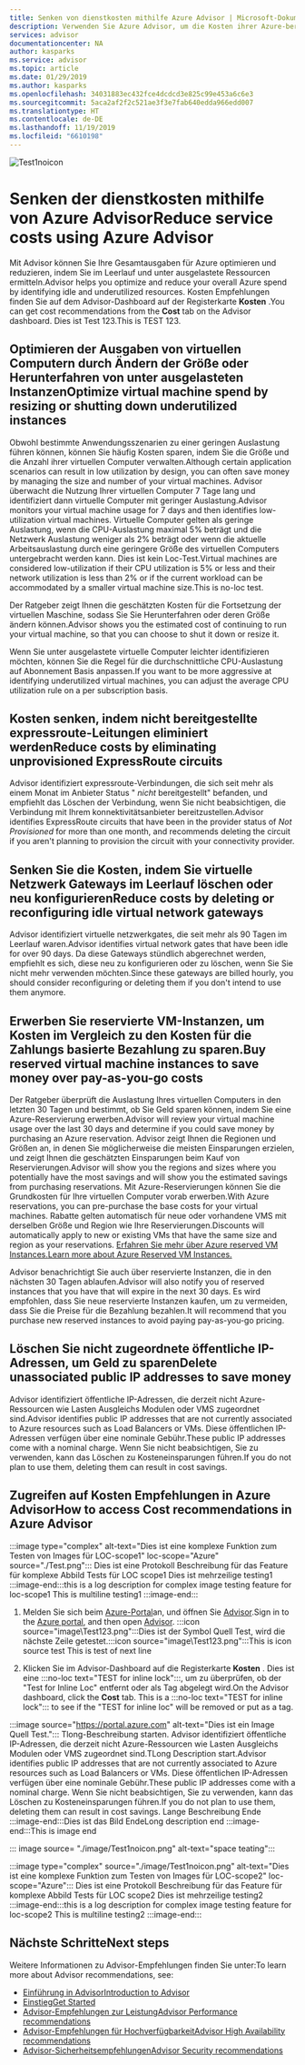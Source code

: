 ```yaml
---
title: Senken von dienstkosten mithilfe Azure Advisor | Microsoft-Dokumentation
description: Verwenden Sie Azure Advisor, um die Kosten ihrer Azure-bereit Stellungen zu optimieren.
services: advisor
documentationcenter: NA
author: kasparks
ms.service: advisor
ms.topic: article
ms.date: 01/29/2019
ms.author: kasparks
ms.openlocfilehash: 34031883ec432fce4dcdcd3e825c99e453a6c6e3
ms.sourcegitcommit: 5aca2af2f2c521ae3f3e7fab640edda966edd007
ms.translationtype: HT
ms.contentlocale: de-DE
ms.lasthandoff: 11/19/2019
ms.locfileid: "6610198"
---
```

![Test1noicon](./image/Test1noicon.png)

# <a name="reduce-service-costs-using-azure-advisor"></a><span data-ttu-id="8829e-104">Senken der dienstkosten mithilfe von Azure Advisor</span><span class="sxs-lookup"><span data-stu-id="8829e-104">Reduce service costs using Azure Advisor</span></span>

<span data-ttu-id="8829e-105">Mit Advisor können Sie Ihre Gesamtausgaben für Azure optimieren und reduzieren, indem Sie im Leerlauf und unter ausgelastete Ressourcen ermitteln.</span><span class="sxs-lookup"><span data-stu-id="8829e-105">Advisor helps you optimize and reduce your overall Azure spend by identifying idle and underutilized resources.</span></span> <span data-ttu-id="8829e-106">Kosten Empfehlungen finden Sie auf dem Advisor-Dashboard auf der Registerkarte **Kosten** .</span><span class="sxs-lookup"><span data-stu-id="8829e-106">You can get cost recommendations from the **Cost** tab on the Advisor dashboard.</span></span> <span data-ttu-id="8829e-107">Dies ist Test 123.</span><span class="sxs-lookup"><span data-stu-id="8829e-107">This is TEST 123.</span></span>

## <a name="optimize-virtual-machine-spend-by-resizing-or-shutting-down-underutilized-instances"></a><span data-ttu-id="8829e-108">Optimieren der Ausgaben von virtuellen Computern durch Ändern der Größe oder Herunterfahren von unter ausgelasteten Instanzen</span><span class="sxs-lookup"><span data-stu-id="8829e-108">Optimize virtual machine spend by resizing or shutting down underutilized instances</span></span> 

<span data-ttu-id="8829e-109">Obwohl bestimmte Anwendungsszenarien zu einer geringen Auslastung führen können, können Sie häufig Kosten sparen, indem Sie die Größe und die Anzahl ihrer virtuellen Computer verwalten.</span><span class="sxs-lookup"><span data-stu-id="8829e-109">Although certain application scenarios can result in low utilization by design, you can often save money by managing the size and number of your virtual machines.</span></span> <span data-ttu-id="8829e-110">Advisor überwacht die Nutzung Ihrer virtuellen Computer 7 Tage lang und identifiziert dann virtuelle Computer mit geringer Auslastung.</span><span class="sxs-lookup"><span data-stu-id="8829e-110">Advisor monitors your virtual machine usage for 7 days and then identifies low-utilization virtual machines.</span></span> <span data-ttu-id="8829e-111">Virtuelle Computer gelten als geringe Auslastung, wenn die CPU-Auslastung maximal 5% beträgt und die Netzwerk Auslastung weniger als 2% beträgt oder wenn die aktuelle Arbeitsauslastung durch eine geringere Größe des virtuellen Computers untergebracht werden kann. Dies ist kein Loc-Test.</span><span class="sxs-lookup"><span data-stu-id="8829e-111">Virtual machines are considered low-utilization if their CPU utilization is 5% or less and their network utilization is less than 2% or if the current workload can be accommodated by a smaller virtual machine size.This is no-loc test.</span></span>

<span data-ttu-id="8829e-112">Der Ratgeber zeigt Ihnen die geschätzten Kosten für die Fortsetzung der virtuellen Maschine, sodass Sie Sie Herunterfahren oder deren Größe ändern können.</span><span class="sxs-lookup"><span data-stu-id="8829e-112">Advisor shows you the estimated cost of continuing to run your virtual machine, so that you can choose to shut it down or resize it.</span></span>

<span data-ttu-id="8829e-113">Wenn Sie unter ausgelastete virtuelle Computer leichter identifizieren möchten, können Sie die Regel für die durchschnittliche CPU-Auslastung auf Abonnement Basis anpassen.</span><span class="sxs-lookup"><span data-stu-id="8829e-113">If you want to be more aggressive at identifying underutilized virtual machines, you can adjust the average CPU utilization rule on a per subscription basis.</span></span>

## <a name="reduce-costs-by-eliminating-unprovisioned-expressroute-circuits"></a><span data-ttu-id="8829e-114">Kosten senken, indem nicht bereitgestellte expressroute-Leitungen eliminiert werden</span><span class="sxs-lookup"><span data-stu-id="8829e-114">Reduce costs by eliminating unprovisioned ExpressRoute circuits</span></span>

<span data-ttu-id="8829e-115">Advisor identifiziert expressroute-Verbindungen, die sich seit mehr als einem Monat im Anbieter Status " *nicht* bereitgestellt" befanden, und empfiehlt das Löschen der Verbindung, wenn Sie nicht beabsichtigen, die Verbindung mit Ihrem konnektivitätsanbieter bereitzustellen.</span><span class="sxs-lookup"><span data-stu-id="8829e-115">Advisor identifies ExpressRoute circuits that have been in the provider status of *Not Provisioned* for more than one month, and recommends deleting the circuit if you aren't planning to provision the circuit with your connectivity provider.</span></span>

## <a name="reduce-costs-by-deleting-or-reconfiguring-idle-virtual-network-gateways"></a><span data-ttu-id="8829e-116">Senken Sie die Kosten, indem Sie virtuelle Netzwerk Gateways im Leerlauf löschen oder neu konfigurieren</span><span class="sxs-lookup"><span data-stu-id="8829e-116">Reduce costs by deleting or reconfiguring idle virtual network gateways</span></span>

<span data-ttu-id="8829e-117">Advisor identifiziert virtuelle netzwerkgates, die seit mehr als 90 Tagen im Leerlauf waren.</span><span class="sxs-lookup"><span data-stu-id="8829e-117">Advisor identifies virtual network gates that have been idle for over 90 days.</span></span> <span data-ttu-id="8829e-118">Da diese Gateways stündlich abgerechnet werden, empfiehlt es sich, diese neu zu konfigurieren oder zu löschen, wenn Sie Sie nicht mehr verwenden möchten.</span><span class="sxs-lookup"><span data-stu-id="8829e-118">Since these gateways are billed hourly, you should consider reconfiguring or deleting them if you don't intend to use them anymore.</span></span> 

## <a name="buy-reserved-virtual-machine-instances-to-save-money-over-pay-as-you-go-costs"></a><span data-ttu-id="8829e-119">Erwerben Sie reservierte VM-Instanzen, um Kosten im Vergleich zu den Kosten für die Zahlungs basierte Bezahlung zu sparen.</span><span class="sxs-lookup"><span data-stu-id="8829e-119">Buy reserved virtual machine instances to save money over pay-as-you-go costs</span></span>

<span data-ttu-id="8829e-120">Der Ratgeber überprüft die Auslastung Ihres virtuellen Computers in den letzten 30 Tagen und bestimmt, ob Sie Geld sparen können, indem Sie eine Azure-Reservierung erwerben.</span><span class="sxs-lookup"><span data-stu-id="8829e-120">Advisor will review your virtual machine usage over the last 30 days and determine if you could save money by purchasing an Azure reservation.</span></span> <span data-ttu-id="8829e-121">Advisor zeigt Ihnen die Regionen und Größen an, in denen Sie möglicherweise die meisten Einsparungen erzielen, und zeigt Ihnen die geschätzten Einsparungen beim Kauf von Reservierungen.</span><span class="sxs-lookup"><span data-stu-id="8829e-121">Advisor will show you the regions and sizes where you potentially have the most savings and will show you the estimated savings from purchasing reservations.</span></span> <span data-ttu-id="8829e-122">Mit Azure-Reservierungen können Sie die Grundkosten für Ihre virtuellen Computer vorab erwerben.</span><span class="sxs-lookup"><span data-stu-id="8829e-122">With Azure reservations, you can pre-purchase the base costs for your virtual machines.</span></span> <span data-ttu-id="8829e-123">Rabatte gelten automatisch für neue oder vorhandene VMS mit derselben Größe und Region wie Ihre Reservierungen.</span><span class="sxs-lookup"><span data-stu-id="8829e-123">Discounts will automatically apply to new or existing VMs that have the same size and region as your reservations.</span></span> [<span data-ttu-id="8829e-124">Erfahren Sie mehr über Azure reserved VM Instances.</span><span class="sxs-lookup"><span data-stu-id="8829e-124">Learn more about Azure Reserved VM Instances.</span></span>](https://azure.microsoft.com/pricing/reserved-vm-instances/)

<span data-ttu-id="8829e-125">Advisor benachrichtigt Sie auch über reservierte Instanzen, die in den nächsten 30 Tagen ablaufen.</span><span class="sxs-lookup"><span data-stu-id="8829e-125">Advisor will also notify you of reserved instances that you have that will expire in the next 30 days.</span></span> <span data-ttu-id="8829e-126">Es wird empfohlen, dass Sie neue reservierte Instanzen kaufen, um zu vermeiden, dass Sie die Preise für die Bezahlung bezahlen.</span><span class="sxs-lookup"><span data-stu-id="8829e-126">It will recommend that you purchase new reserved instances to avoid paying pay-as-you-go pricing.</span></span>

## <a name="delete-unassociated-public-ip-addresses-to-save-money"></a><span data-ttu-id="8829e-127">Löschen Sie nicht zugeordnete öffentliche IP-Adressen, um Geld zu sparen</span><span class="sxs-lookup"><span data-stu-id="8829e-127">Delete unassociated public IP addresses to save money</span></span>

<span data-ttu-id="8829e-128">Advisor identifiziert öffentliche IP-Adressen, die derzeit nicht Azure-Ressourcen wie Lasten Ausgleichs Modulen oder VMS zugeordnet sind.</span><span class="sxs-lookup"><span data-stu-id="8829e-128">Advisor identifies public IP addresses that are not currently associated to Azure resources such as Load Balancers or VMs.</span></span> <span data-ttu-id="8829e-129">Diese öffentlichen IP-Adressen verfügen über eine nominale Gebühr.</span><span class="sxs-lookup"><span data-stu-id="8829e-129">These public IP addresses come with a nominal charge.</span></span> <span data-ttu-id="8829e-130">Wenn Sie nicht beabsichtigen, Sie zu verwenden, kann das Löschen zu Kosteneinsparungen führen.</span><span class="sxs-lookup"><span data-stu-id="8829e-130">If you do not plan to use them, deleting them can result in cost savings.</span></span>

## <a name="how-to-access-cost-recommendations-in-azure-advisor"></a><span data-ttu-id="8829e-131">Zugreifen auf Kosten Empfehlungen in Azure Advisor</span><span class="sxs-lookup"><span data-stu-id="8829e-131">How to access Cost recommendations in Azure Advisor</span></span>

:::image type="complex"  alt-text="Dies ist eine komplexe Funktion zum Testen von Images für LOC-scope1" loc-scope="Azure" source="./Test.png"::: 
<span data-ttu-id="8829e-133">Dies ist eine Protokoll Beschreibung für das Feature für komplexe Abbild Tests für LOC scope1 Dies ist mehrzeilige testing1 :::image-end:::</span><span class="sxs-lookup"><span data-stu-id="8829e-133">this is a log description for complex image testing feature for loc-scope1 This is multiline testing1 :::image-end:::</span></span>

1. <span data-ttu-id="8829e-134">Melden Sie sich beim [Azure-Portal](https://portal.azure.com)an, und öffnen Sie [Advisor](https://aka.ms/azureadvisordashboard).</span><span class="sxs-lookup"><span data-stu-id="8829e-134">Sign in to the [Azure portal](https://portal.azure.com), and then open [Advisor](https://aka.ms/azureadvisordashboard).</span></span>
<span data-ttu-id="8829e-135">:::icon source="image\Test123.png":::Dies ist der Symbol Quell Test, wird die nächste Zeile getestet.</span><span class="sxs-lookup"><span data-stu-id="8829e-135">:::icon source="image\Test123.png":::This is icon source test This is test of next line</span></span>

2.  <span data-ttu-id="8829e-136">Klicken Sie im Advisor-Dashboard auf die Registerkarte **Kosten** . Dies ist eine :::no-loc text="TEST for inline lock":::, um zu überprüfen, ob der "Test for Inline Loc" entfernt oder als Tag abgelegt wird.</span><span class="sxs-lookup"><span data-stu-id="8829e-136">On the Advisor dashboard, click the **Cost** tab. This is a :::no-loc text="TEST for inline lock"::: to see if the "TEST for inline loc" will be removed or put as a tag.</span></span>

:::image source="https://portal.azure.com" alt-text="Dies ist ein Image Quell Test.":::
<span data-ttu-id="8829e-138">Tlong-Beschreibung starten. Advisor identifiziert öffentliche IP-Adressen, die derzeit nicht Azure-Ressourcen wie Lasten Ausgleichs Modulen oder VMS zugeordnet sind.</span><span class="sxs-lookup"><span data-stu-id="8829e-138">TLong Description start.Advisor identifies public IP addresses that are not currently associated to Azure resources such as Load Balancers or VMs.</span></span> <span data-ttu-id="8829e-139">Diese öffentlichen IP-Adressen verfügen über eine nominale Gebühr.</span><span class="sxs-lookup"><span data-stu-id="8829e-139">These public IP addresses come with a nominal charge.</span></span> <span data-ttu-id="8829e-140">Wenn Sie nicht beabsichtigen, Sie zu verwenden, kann das Löschen zu Kosteneinsparungen führen.</span><span class="sxs-lookup"><span data-stu-id="8829e-140">If you do not plan to use them, deleting them can result in cost savings.</span></span>
<span data-ttu-id="8829e-141">Lange Beschreibung Ende :::image-end:::Dies ist das Bild Ende</span><span class="sxs-lookup"><span data-stu-id="8829e-141">Long description end :::image-end:::This is image end</span></span>

::: image source= "./image/Test1noicon.png" alt-text="space teating":::

:::image type="complex" source="./image/Test1noicon.png" alt-text="Dies ist eine komplexe Funktion zum Testen von Images für LOC-scope2" loc-scope="Azure"::: 
<span data-ttu-id="8829e-143">Dies ist eine Protokoll Beschreibung für das Feature für komplexe Abbild Tests für LOC scope2 Dies ist mehrzeilige testing2 :::image-end:::</span><span class="sxs-lookup"><span data-stu-id="8829e-143">this is a log description for complex image testing feature for loc-scope2 This is multiline testing2 :::image-end:::</span></span>

## <a name="next-steps"></a><span data-ttu-id="8829e-144">Nächste Schritte</span><span class="sxs-lookup"><span data-stu-id="8829e-144">Next steps</span></span>

<span data-ttu-id="8829e-145">Weitere Informationen zu Advisor-Empfehlungen finden Sie unter:</span><span class="sxs-lookup"><span data-stu-id="8829e-145">To learn more about Advisor recommendations, see:</span></span>
* [<span data-ttu-id="8829e-146">Einführung in Advisor</span><span class="sxs-lookup"><span data-stu-id="8829e-146">Introduction to Advisor</span></span>](advisor-overview.md)
* [<span data-ttu-id="8829e-147">Einstieg</span><span class="sxs-lookup"><span data-stu-id="8829e-147">Get Started</span></span>](advisor-get-started.md)
* [<span data-ttu-id="8829e-148">Advisor-Empfehlungen zur Leistung</span><span class="sxs-lookup"><span data-stu-id="8829e-148">Advisor Performance recommendations</span></span>](advisor-cost-recommendations.md)
* [<span data-ttu-id="8829e-149">Advisor-Empfehlungen für Hochverfügbarkeit</span><span class="sxs-lookup"><span data-stu-id="8829e-149">Advisor High Availability recommendations</span></span>](advisor-cost-recommendations.md)
* [<span data-ttu-id="8829e-150">Advisor-Sicherheitsempfehlungen</span><span class="sxs-lookup"><span data-stu-id="8829e-150">Advisor Security recommendations</span></span>](advisor-cost-recommendations.md)
